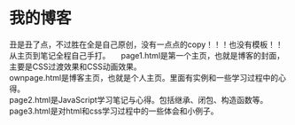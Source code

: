 # 我的博客
丑是丑了点，不过胜在全是自己原创，没有一点点的copy！！！也没有模板！！从主页到笔记全程自己手打。    
page1.html是第一个主页，也就是博客的封面，主要是CSS过渡效果和CSS动画效果。     
ownpage.html是博客主页，也就是个人主页。里面有实例和一些学习过程中的心得。   
page2.html是JavaScript学习笔记与心得。包括继承、闭包、构造函数等。    
page3.html是对html和css学习过程中的一些体会和小例子。

